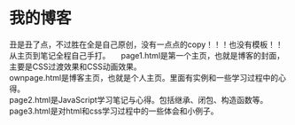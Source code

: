 # 我的博客
丑是丑了点，不过胜在全是自己原创，没有一点点的copy！！！也没有模板！！从主页到笔记全程自己手打。    
page1.html是第一个主页，也就是博客的封面，主要是CSS过渡效果和CSS动画效果。     
ownpage.html是博客主页，也就是个人主页。里面有实例和一些学习过程中的心得。   
page2.html是JavaScript学习笔记与心得。包括继承、闭包、构造函数等。    
page3.html是对html和css学习过程中的一些体会和小例子。

